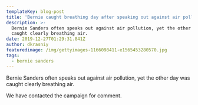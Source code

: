 ```yaml
---
templateKey: blog-post
title: 'Bernie caught breathing day after speaking out against air pollution '
description: >-
  Bernie Sanders often speaks out against air pollution, yet the other day was
  caught clearly breathing air.  
date: 2019-12-27T01:29:31.841Z
author: dkrasniy
featuredimage: /img/gettyimages-1166098411-e1565453280570.jpg
tags:
  - bernie sanders
---
```

Bernie Sanders often speaks out against air pollution, yet the other day was caught clearly breathing air.  

We have contacted the campaign for comment.
